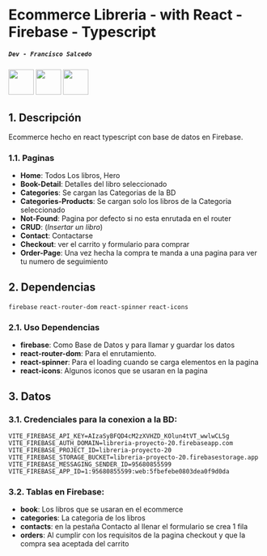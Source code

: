 # Ecommerce Libreria - with React - Firebase - Typescript

##### `Dev - Francisco Salcedo`

<img src="https://res.cloudinary.com/practicaldev/image/fetch/s--qo_Wp38Z--/c_limit%2Cf_auto%2Cfl_progressive%2Cq_auto%2Cw_880/https://dev-to-uploads.s3.amazonaws.com/i/e0nl7ziy1la7bpwj7rsp.png" width="50" height="50" >
<img src="https://images.seeklogo.com/logo-png/28/1/firebase-logo-png_seeklogo-285376.png?v=1957907072511277888" width="50" height="50" >
<img src="https://images.seeklogo.com/logo-png/29/1/typescript-logo-png_seeklogo-298572.png?v=1957907471105087288" width="50" height="50" >

## 1. Descripción

Ecommerce hecho en react typescript con base de datos en Firebase.

### 1.1. Paginas

- **Home**: Todos Los libros, Hero
- **Book-Detail**: Detalles del libro seleccionado
- **Categories**: Se cargan las Categorias de la BD
- **Categories-Products**: Se cargan solo los libros de la Categoria seleccionado
- **Not-Found**: Pagina por defecto si no esta enrutada en el router
- **CRUD**: (_Insertar un libro_)
- **Contact**: Contactarse
- **Checkout**: ver el carrito y formulario para comprar
- **Order-Page**: Una vez hecha la compra te manda a una pagina para ver tu numero de seguimiento

## 2. Dependencias

`firebase` `react-router-dom` `react-spinner` `react-icons`

### 2.1. Uso Dependencias

- **firebase**: Como Base de Datos y para llamar y guardar los datos
- **react-router-dom**: Para el enrutamiento.
- **react-spinner**: Para el loading cuando se carga elementos en la pagina
- **react-icons**: Algunos iconos que se usaran en la pagina

## 3. Datos

### 3.1. Credenciales para la conexion a la BD:

`VITE_FIREBASE_API_KEY=AIzaSyBFQD4cM2zXVHZD_KOlun4tVT_wwlwCLSg
VITE_FIREBASE_AUTH_DOMAIN=libreria-proyecto-20.firebaseapp.com
VITE_FIREBASE_PROJECT_ID=libreria-proyecto-20
VITE_FIREBASE_STORAGE_BUCKET=libreria-proyecto-20.firebasestorage.app
VITE_FIREBASE_MESSAGING_SENDER_ID=95680855599
VITE_FIREBASE_APP_ID=1:95680855599:web:5fbefebe0803dea0f9d0da`

### 3.2. Tablas en Firebase:

- **book**: Los libros que se usaran en el ecommerce
- **categories**: La categoria de los libros
- **contacts**: en la pestaña Contacto al llenar el formulario se crea 1 fila
- **orders**: Al cumplir con los requisitos de la pagina checkout y que la compra sea aceptada del carrito
